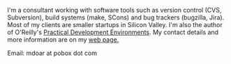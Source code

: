 
I'm a consultant working with software tools such as version control (CVS, Subversion), build systems (make, SCons) and bug trackers (bugzilla, Jira). Most of my clients are smaller startups in Silicon Valley. I'm also the author of O'Reilly's [Practical Development Environments](http://www.oreilly.com/catalog/practicalde). My contact details and more information are on my [web page.](http://www.pobox.com/~doar) 

Email: mdoar at pobox dot com 

